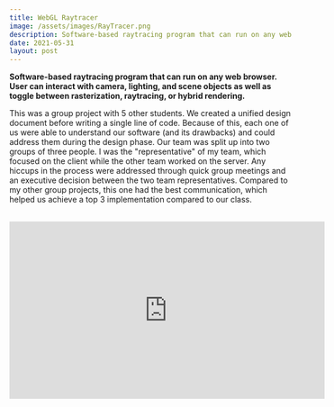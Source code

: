 ```yaml
---
title: WebGL Raytracer
image: /assets/images/RayTracer.png
description: Software-based raytracing program that can run on any web browser. User can interact with camera, lighting, and scene objects as well as toggle between rasterization, raytracing, or hybrid rendering.
date: 2021-05-31
layout: post
---
```



**Software-based raytracing program that can run on any web browser. User can interact with camera, lighting, and scene objects as well as toggle between rasterization, raytracing, or hybrid rendering.** 


This was a group project with 5 other students. We created a unified design document before writing a single line of code. Because of this, each one of us were able to understand our software (and its drawbacks) and could address them during the design phase. Our team was split up into two groups of three people. I was the "representative" of my team, which focused on the client while the other team worked on the server. Any hiccups in the process were addressed through quick group meetings and an executive decision between the two team representatives. Compared to my other group projects, this one had the best communication, which helped us achieve a top 3 implementation compared to our class. 

<br>
<div class="video-container">
<iframe width="560" height="315" src="https://www.youtube.com/embed/81y9wIl52fw" title="YouTube video player" frameborder="0" allow="accelerometer; autoplay; clipboard-write; encrypted-media; gyroscope; picture-in-picture" allowfullscreen></iframe>
</div>
<br>


